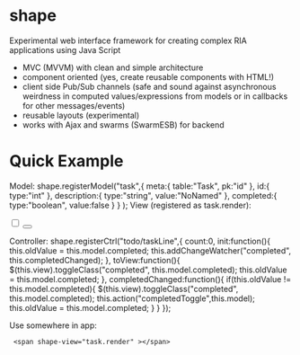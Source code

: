 shape
=====

Experimental web interface framework for creating complex RIA applications using Java Script 

- MVC (MVVM) with clean and simple architecture
- component oriented (yes, create reusable components with HTML!)
- client side Pub/Sub channels (safe and sound against asynchronous weirdness in computed values/expressions from  models or in callbacks for other messages/events)
- reusable layouts (experimental)
- works with Ajax and swarms (SwarmESB) for backend

Quick Example
=======

   Model:
      shape.registerModel("task",{
              meta:{
                  table:"Task",
                  pk:"id"
              },
              id:{
                  type:"int"
              },
              description:{
                  type:"string",
                  value:"NoNamed"
              },
              completed:{
                  type:"boolean",
                  value:false
              }
          }
      );
   View (registered as task.render):
       <div class="view" shape-ctrl='todo/taskLine'>
           <input class="toggle" type="checkbox" shape-model = "@completed" >
           <label shape-model="@description" ></label>
           <button class="destroy" shape-model="@" shape-action="remove"></button>
       </div>

   Controller:
        shape.registerCtrl("todo/taskLine",{
            count:0,
            init:function(){
                this.oldValue = this.model.completed;
                this.addChangeWatcher("completed", this.completedChanged);
            },
            toView:function(){
                $(this.view).toggleClass("completed", this.model.completed);
                this.oldValue = this.model.completed;
            },
            completedChanged:function(){
                if(this.oldValue != this.model.completed){
                    $(this.view).toggleClass("completed", this.model.completed);
                    this.action("completedToggle",this.model);
                    this.oldValue = this.model.completed;
                }
            }
        });

   Use  somewhere in app:

     <span shape-view="task.render" ></span>
